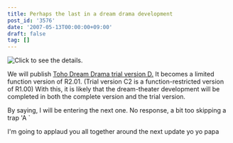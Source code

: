 ```yaml
---
title: Perhaps the last in a dream drama development
post_id: '3576'
date: '2007-05-13T00:00:00+09:00'
draft: false
tag: []
---
```


![Click to see the details.](https://danmaq.com/!/thC/thC_SS14.jpg)

We will publish [Toho Dream Drama trial version D.](/!/thC/) It becomes a limited function version of R2.01. (Trial version C2 is a function-restricted version of R1.00) With this, it is likely that the dream-theater development will be completed in both the complete version and the trial version.

By saying, I will be entering the next one. No response, a bit too skipping a trap 'A `

I'm going to applaud you all together around the next update yo yo papa